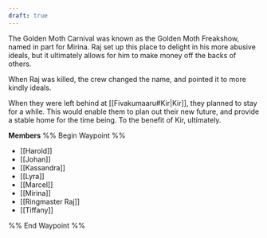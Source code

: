 ```yaml
---
draft: true
---
```

The Golden Moth Carnival was known as the Golden Moth Freakshow, named in part for Mirina. Raj set up this place to delight in his more abusive ideals, but it ultimately allows for him to make money off the backs of others.

When Raj was killed, the crew changed the name, and pointed it to more kindly ideals. 

When they were left behind at [[Fivakumaaru#Kir|Kir]], they planned to stay for a while. This would enable them to plan out their new future, and provide a stable home for the time being. To the benefit of Kir, ultimately.

**Members**
%% Begin Waypoint %%
- [[Harold]]
- [[Johan]]
- [[Kassandra]]
- [[Lyra]]
- [[Marcel]]
- [[Mirina]]
- [[Ringmaster Raj]]
- [[Tiffany]]

%% End Waypoint %%

